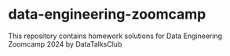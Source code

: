 # data-engineering-zoomcamp
This repository contains homework solutions for Data Engineering Zoomcamp 2024 by  DataTalksClub
